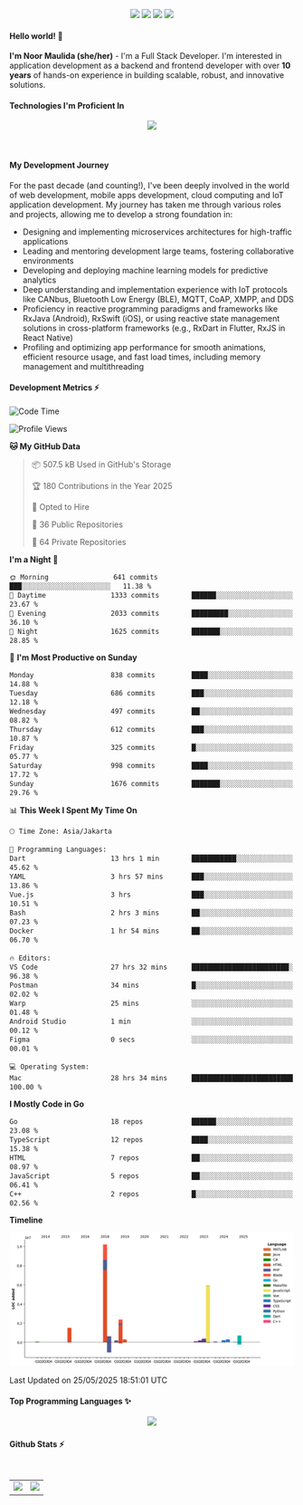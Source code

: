 <p align="center">
  <img src="https://dev.discordprofiles.me/badge/status/814439552055771206?simple=true">
  <img src="https://dev.discordprofiles.me/badge/playing/814439552055771206">
  <img src="https://dev.discordprofiles.me/badge/vscode/814439552055771206">
  <img src="https://dev.discordprofiles.me/badge/spotify/814439552055771206">
</p>

#### Hello world! 👋
**I'm Noor Maulida (she/her)** - I'm a Full Stack Developer. I'm interested in application development as a backend and frontend developer with over **10 years** of hands-on experience in building scalable, robust, and innovative solutions.

#### Technologies I'm Proficient In
<p align="center">
  <img src="https://skillicons.dev/icons?i=go,laravel,nodejs,vue,react,flutter,python,mongodb,docker,aws,gcp" />
</p>
<br>

#### My Development Journey
For the past decade (and counting!), I've been deeply involved in the world of web development, mobile apps development, cloud computing and IoT application development. My journey has taken me through various roles and projects, allowing me to develop a strong foundation in:

* Designing and implementing microservices architectures for high-traffic applications
* Leading and mentoring development large teams, fostering collaborative environments
* Developing and deploying machine learning models for predictive analytics
* Deep understanding and implementation experience with IoT protocols like CANbus, Bluetooth Low Energy (BLE), MQTT, CoAP, XMPP, and DDS
* Proficiency in reactive programming paradigms and frameworks like RxJava (Android), RxSwift (iOS), or using reactive state management solutions in cross-platform frameworks (e.g., RxDart in Flutter, RxJS in React Native)
* Profiling and optimizing app performance for smooth animations, efficient resource usage, and fast load times, including memory management and multithreading

#### Development Metrics ⚡
<!--START_SECTION:waka-->
![Code Time](http://img.shields.io/badge/Code%20Time-1%2C034%20hrs%2027%20mins-blue)

![Profile Views](http://img.shields.io/badge/Profile%20Views-19-blue)

**🐱 My GitHub Data** 

> 📦 507.5 kB Used in GitHub's Storage 
 > 
> 🏆 180 Contributions in the Year 2025
 > 
> 💼 Opted to Hire
 > 
> 📜 36 Public Repositories 
 > 
> 🔑 64 Private Repositories 
 > 
**I'm a Night 🦉** 

```text
🌞 Morning                641 commits         ███░░░░░░░░░░░░░░░░░░░░░░   11.38 % 
🌆 Daytime                1333 commits        ██████░░░░░░░░░░░░░░░░░░░   23.67 % 
🌃 Evening                2033 commits        █████████░░░░░░░░░░░░░░░░   36.10 % 
🌙 Night                  1625 commits        ███████░░░░░░░░░░░░░░░░░░   28.85 % 
```
📅 **I'm Most Productive on Sunday** 

```text
Monday                   838 commits         ████░░░░░░░░░░░░░░░░░░░░░   14.88 % 
Tuesday                  686 commits         ███░░░░░░░░░░░░░░░░░░░░░░   12.18 % 
Wednesday                497 commits         ██░░░░░░░░░░░░░░░░░░░░░░░   08.82 % 
Thursday                 612 commits         ███░░░░░░░░░░░░░░░░░░░░░░   10.87 % 
Friday                   325 commits         █░░░░░░░░░░░░░░░░░░░░░░░░   05.77 % 
Saturday                 998 commits         ████░░░░░░░░░░░░░░░░░░░░░   17.72 % 
Sunday                   1676 commits        ███████░░░░░░░░░░░░░░░░░░   29.76 % 
```


📊 **This Week I Spent My Time On** 

```text
🕑︎ Time Zone: Asia/Jakarta

💬 Programming Languages: 
Dart                     13 hrs 1 min        ███████████░░░░░░░░░░░░░░   45.62 % 
YAML                     3 hrs 57 mins       ███░░░░░░░░░░░░░░░░░░░░░░   13.86 % 
Vue.js                   3 hrs               ███░░░░░░░░░░░░░░░░░░░░░░   10.51 % 
Bash                     2 hrs 3 mins        ██░░░░░░░░░░░░░░░░░░░░░░░   07.23 % 
Docker                   1 hr 54 mins        ██░░░░░░░░░░░░░░░░░░░░░░░   06.70 % 

🔥 Editors: 
VS Code                  27 hrs 32 mins      ████████████████████████░   96.38 % 
Postman                  34 mins             █░░░░░░░░░░░░░░░░░░░░░░░░   02.02 % 
Warp                     25 mins             ░░░░░░░░░░░░░░░░░░░░░░░░░   01.48 % 
Android Studio           1 min               ░░░░░░░░░░░░░░░░░░░░░░░░░   00.12 % 
Figma                    0 secs              ░░░░░░░░░░░░░░░░░░░░░░░░░   00.01 % 

💻 Operating System: 
Mac                      28 hrs 34 mins      █████████████████████████   100.00 % 
```

**I Mostly Code in Go** 

```text
Go                       18 repos            ██████░░░░░░░░░░░░░░░░░░░   23.08 % 
TypeScript               12 repos            ████░░░░░░░░░░░░░░░░░░░░░   15.38 % 
HTML                     7 repos             ██░░░░░░░░░░░░░░░░░░░░░░░   08.97 % 
JavaScript               5 repos             ██░░░░░░░░░░░░░░░░░░░░░░░   06.41 % 
C++                      2 repos             █░░░░░░░░░░░░░░░░░░░░░░░░   02.56 % 
```



**Timeline**

![Lines of Code chart](https://raw.githubusercontent.com/noormaulida/noormaulida/main/assets/bar_graph.png)


 Last Updated on 25/05/2025 18:51:01 UTC
<!--END_SECTION:waka-->

#### Top Programming Languages ✨
<p align="center">
  <img src="https://api.githubtrends.io/user/svg/noormaulida/langs?time_range=one_year&include_private=true&compact=true&theme=dark" />
</p>

#### Github Stats ⚡
<p align="center">
  <table>
    <tr>
      <td>
        <img src="https://github-readme-streak-stats.herokuapp.com?user=noormaulida&theme=react&hide_border=true&mode=weekly" height="180" />
      </td>
      <td>
        <img src="https://github-readme-stats.vercel.app/api?username=noormaulida&theme=react&count_private=true&hide_border=true&line_height=20" height="180"/>
      </td>
    </tr>
</p>
<br>
